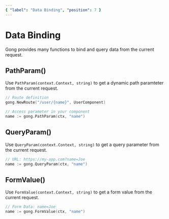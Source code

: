 ```yaml
---
{ "label": "Data Binding", "position": 7 }
---
```


# Data Binding

Gong provides many functions to bind and query data from the current request.

## PathParam()

Use `PathParam(context.Context, string)` to get a dynamic path paramteter from the current request.

```go
// Route definition
gong.NewRoute("/user/{name}", UserComponent)

// Access parameter in your component
name := gong.PathParam(ctx, "name")
```

## QueryParam()

Use `QueryParam(context.Context, string)` to get a query parameter from the current request.

```go
// URL: https://my-app.com?name=Joe
name := gong.QueryParam(ctx, "name")
```

## FormValue()

Use `FormValue(context.Context, string)` to get a form value from the current request.

```go
// Form Data: name=Joe
name := gong.FormValue(ctx, "name")
```
